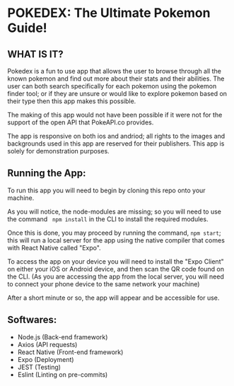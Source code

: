 # POKEDEX: The Ultimate Pokemon Guide!

## WHAT IS IT?

Pokedex is a fun to use app that allows the user to browse through all the known pokemon and find out more about their stats and their abilities. The user can both search specifically for each pokemon using the pokemon finder tool; or if they are unsure or would like to explore pokemon based on their type then this app makes this possible.

The making of this app would not have been possible if it were not for the support of the open API that PokeAPI.co provides.

The app is responsive on both ios and andriod; all rights to the images and backgrounds used in this app are reserved for their publishers. This app is solely for demonstration purposes.

## Running the App:

To run this app you will need to begin by cloning this repo onto your machine.

As you will notice, the node-modules are missing; so you will need to use the command ``` npm install``` in the CLI to install the required modules.

Once this is done, you may proceed by running the command, ``` npm start ```; this will run a local server for the app using the native compiler that comes with React Native called "Expo".

To access the app on your device you will need to install the "Expo Client" on either your iOS or Android device, and then scan the QR code found on the CLI. (As you are accessing the app from the local server, you will need to connect your phone device to the same network your machine)

After a short minute or so, the app will appear and be accessible for use.

## Softwares:

- Node.js (Back-end framework)
- Axios (API requests)
- React Native (Front-end framework)
- Expo (Deployment)
- JEST (Testing)
- Eslint (Linting on pre-commits)
